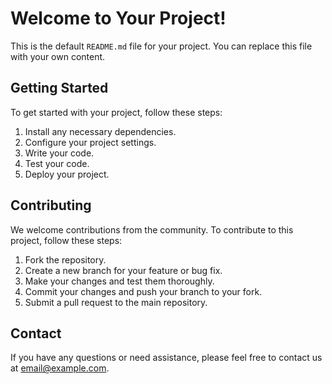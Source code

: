 # Welcome to Your Project!

This is the default `README.md` file for your project. You can replace this file with your own content.

## Getting Started

To get started with your project, follow these steps:

1. Install any necessary dependencies.
2. Configure your project settings.
3. Write your code.
4. Test your code.
5. Deploy your project.

## Contributing

We welcome contributions from the community. To contribute to this project, follow these steps:

1. Fork the repository.
2. Create a new branch for your feature or bug fix.
3. Make your changes and test them thoroughly.
4. Commit your changes and push your branch to your fork.
5. Submit a pull request to the main repository.

## Contact

If you have any questions or need assistance, please feel free to contact us at [email@example.com](mailto:email@example.com).